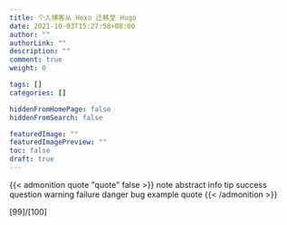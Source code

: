 ```yaml
---
title: 个人博客从 Hexo 迁移至 Hugo
date: 2021-10-03T15:27:58+08:00
author: ""
authorLink: ""
description: ""
comment: true
weight: 0

tags: []
categories: []

hiddenFromHomePage: false
hiddenFromSearch: false

featuredImage: ""
featuredImagePreview: ""
toc: false
draft: true
---
```


{{< admonition quote "quote" false >}}
note abstract info tip success question warning failure danger bug example quote 
{{< /admonition >}}

<!--more-->
[99]/[100]